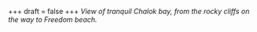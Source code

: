
+++
draft = false
+++
_View of tranquil Chalok bay, from the rocky cliffs on the way to Freedom beach._
